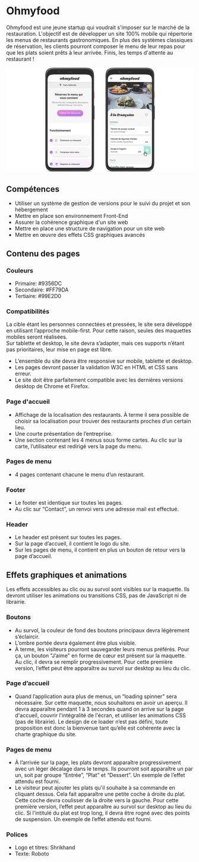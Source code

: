 # Ohmyfood
Ohmyfood est une jeune startup qui voudrait s'imposer sur le marché de la restauration. L'objectif est de développer un site 100% mobile qui répertorie les menus de restaurants gastronomiques. En plus des systèmes classiques de réservation, les clients pourront composer le menu de leur repas pour que les plats soient prêts à leur arrivée. Finis, les temps d'attente au restaurant !

<img src="images/capture_maquette_omf.png" alt="images capture maquette">

##  Compétences
<ul>
  <li>Utiliser un système de gestion de versions pour le suivi du projet et son hébergement</li>
  <li>Mettre en place son environnement Front-End</li>
  <li>Assurer la cohérence graphique d'un site web</li>
  <li>Mettre en place une structure de navigation pour un site web</li>
  <li>Mettre en œuvre des effets CSS graphiques avancés</li>
</ul>

## Contenu des pages

### Couleurs

<ul>
  <li>Primaire: #9356DC</li>
  <li>Secondaire: #FF79DA</li>
  <li>Tertiaire: #99E2D0</li>
</ul>

### Compatibilités
La cible étant les personnes connectées et pressées, le site sera développé en utilisant
l’approche mobile-first. Pour cette raison, seules des maquettes mobiles seront réalisées.</br>
Sur tablette et desktop, le site devra s’adapter, mais ces supports n’étant pas prioritaires,
leur mise en page est libre.
<ul>
<li>L’ensemble du site devra être responsive sur mobile, tablette et desktop.</li>
<li>Les pages devront passer la validation W3C en HTML et CSS sans erreur.</li>
<li>Le site doit être parfaitement compatible avec les dernières versions desktop de
Chrome et Firefox.</li>
</ul>

### Page d'accueil
<ul>
  <li>Affichage de la localisation des restaurants. À terme il sera possible de choisir sa
localisation pour trouver des restaurants proches d’un certain lieu.</li>
  <li>Une courte présentation de l’entreprise.</li>
  <li>Une section contenant les 4 menus sous forme cartes. Au clic sur la carte,
l’utilisateur est redirigé vers la page du menu.</li>
</ul>

### Pages de menu
<ul>
  <li>4 pages contenant chacune le menu d’un restaurant.</li>
</ul>

### Footer
<ul>
  <li>Le footer est identique sur toutes les pages.</li>
  <li>Au clic sur “Contact”, un renvoi vers une adresse mail est effectué.</li>
</ul>

### Header
<ul>
  <li>Le header est présent sur toutes les pages.</li>
  <li>Sur la page d’accueil, il contient le logo du site.</li>
  <li>Sur les pages de menu, il contient en plus un bouton de retour vers la page d’accueil.</li>
</ul>

## Effets graphiques et animations

Les effets accessibles au clic ou au survol sont visibles sur la maquette. Ils devront utiliser
les animations ou transitions CSS, pas de JavaScript ni de librairie.

### Boutons
<ul>
  <li>Au survol, la couleur de fond des boutons principaux devra légèrement s’éclaircir.</li>
  <li>L’ombre portée devra également être plus visible.</li>
  <li>À terme, les visiteurs pourront sauvegarder leurs menus préférés. Pour ça, un
bouton "J’aime" en forme de cœur est présent sur la maquette. Au clic, il devra se
remplir progressivement. Pour cette première version, l’effet peut être apparaître au
survol sur desktop au lieu du clic.</li>
</ul>

### Page d’accueil

<ul>
  <li>Quand l’application aura plus de menus, un “loading spinner” sera nécessaire. Sur
cette maquette, nous souhaitons en avoir un aperçu. Il devra apparaître pendant 1 à
3 secondes quand on arrive sur la page d'accueil, couvrir l'intégralité de l'écran, et
utiliser les animations CSS (pas de librairie). Le design de ce loader n’est pas défini,
toute proposition est donc la bienvenue tant qu’elle est cohérente avec la charte
graphique du site.</li>
</ul>

### Pages de menu

<ul>
  <li>À l’arrivée sur la page, les plats devront apparaître progressivement avec un léger
décalage dans le temps. Ils pourront soit apparaître un par un, soit par groupe
“Entrée”, “Plat” et “Dessert”. Un exemple de l’effet attendu est fourni.</li>
  <li>Le visiteur peut ajouter les plats qu'il souhaite à sa commande en cliquant dessus.
Cela fait apparaître une petite coche à droite du plat. Cette coche devra coulisser de
la droite vers la gauche. Pour cette première version, l’effet peut apparaître au survol
sur desktop au lieu du clic. Si l’intitulé du plat est trop long, il devra être rogné avec
des points de suspension. Un exemple de l’effet attendu est fourni.</li>
</ul>

### Polices

<ul>
  <li>Logo et titres: Shrikhand</li>
  <li>Texte: Roboto</li>
</ul>
